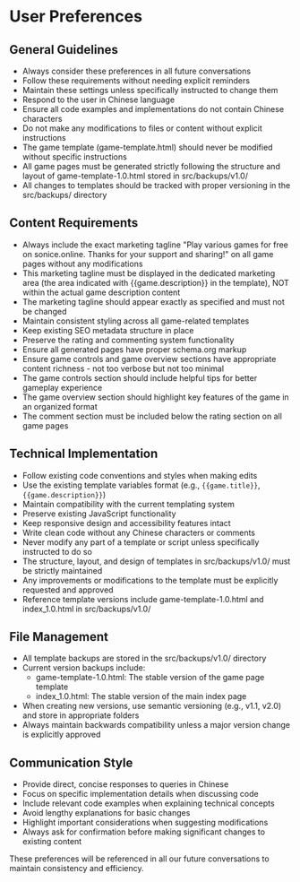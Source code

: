 # User Preferences

## General Guidelines
- Always consider these preferences in all future conversations
- Follow these requirements without needing explicit reminders
- Maintain these settings unless specifically instructed to change them
- Respond to the user in Chinese language
- Ensure all code examples and implementations do not contain Chinese characters
- Do not make any modifications to files or content without explicit instructions
- The game template (game-template.html) should never be modified without specific instructions
- All game pages must be generated strictly following the structure and layout of game-template-1.0.html stored in src/backups/v1.0/
- All changes to templates should be tracked with proper versioning in the src/backups/ directory

## Content Requirements
- Always include the exact marketing tagline "Play various games for free on sonice.online. Thanks for your support and sharing!" on all game pages without any modifications
- This marketing tagline must be displayed in the dedicated marketing area (the area indicated with {{game.description}} in the template), NOT within the actual game description content
- The marketing tagline should appear exactly as specified and must not be changed
- Maintain consistent styling across all game-related templates
- Keep existing SEO metadata structure in place
- Preserve the rating and commenting system functionality
- Ensure all generated pages have proper schema.org markup
- Ensure game controls and game overview sections have appropriate content richness - not too verbose but not too minimal
- The game controls section should include helpful tips for better gameplay experience
- The game overview section should highlight key features of the game in an organized format
- The comment section must be included below the rating section on all game pages

## Technical Implementation
- Follow existing code conventions and styles when making edits
- Use the existing template variables format (e.g., `{{game.title}}`, `{{game.description}}`)
- Maintain compatibility with the current templating system
- Preserve existing JavaScript functionality
- Keep responsive design and accessibility features intact
- Write clean code without any Chinese characters or comments
- Never modify any part of a template or script unless specifically instructed to do so
- The structure, layout, and design of templates in src/backups/v1.0/ must be strictly maintained
- Any improvements or modifications to the template must be explicitly requested and approved
- Reference template versions include game-template-1.0.html and index_1.0.html in src/backups/v1.0/

## File Management
- All template backups are stored in the src/backups/v1.0/ directory
- Current version backups include:
  - game-template-1.0.html: The stable version of the game page template
  - index_1.0.html: The stable version of the main index page
- When creating new versions, use semantic versioning (e.g., v1.1, v2.0) and store in appropriate folders
- Always maintain backwards compatibility unless a major version change is explicitly approved

## Communication Style
- Provide direct, concise responses to queries in Chinese
- Focus on specific implementation details when discussing code
- Include relevant code examples when explaining technical concepts
- Avoid lengthy explanations for basic changes
- Highlight important considerations when suggesting modifications
- Always ask for confirmation before making significant changes to existing content

These preferences will be referenced in all our future conversations to maintain consistency and efficiency. 